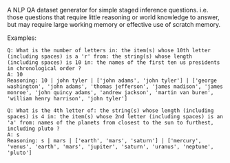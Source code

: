 A NLP QA dataset generator for simple staged inference questions. i.e. those questions
that require little reasoning or world knowledge to answer, but may require large
working memory or effective use of scratch memory.

Examples:
```
Q: What is the number of letters in: the item(s) whose 10th letter (including spaces) is a 'r' from: the string(s) whose length (including spaces) is 10 in: the names of the first ten us presidents in chronological order ?
A: 10
Reasoning: 10 | john tyler | ['john adams', 'john tyler'] | ['george washington', 'john adams', 'thomas jefferson', 'james madison', 'james monroe', 'john quincy adams', 'andrew jackson', 'martin van buren', 'william henry harrison', 'john tyler']

Q: What is the 4th letter of: the string(s) whose length (including spaces) is 4 in: the item(s) whose 2nd letter (including spaces) is an 'a' from: names of the planets from closest to the sun to furthest, including pluto ?
A: s
Reasoning: s | mars | ['earth', 'mars', 'saturn'] | ['mercury', 'venus', 'earth', 'mars', 'jupiter', 'saturn', 'uranus', 'neptune', 'pluto']
```